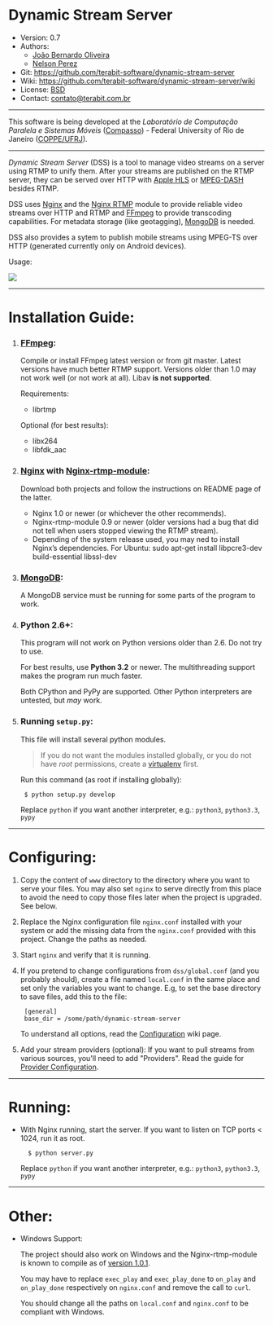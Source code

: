 
Dynamic Stream Server
====

* Version: 0.7
* Authors:
    * [João Bernardo Oliveira](https://github.com/jbvsmo/)
    * [Nelson Perez](https://github.com/bilthon/)
* Git: <https://github.com/terabit-software/dynamic-stream-server>
* Wiki: <https://github.com/terabit-software/dynamic-stream-server/wiki>
* License: [BSD](COPYRIGHT)
* Contact: <contato@terabit.com.br>

----

This software is being developed at the *Laboratório de Computação Paralela e Sistemas Móveis* ([Compasso](http://www.compasso.ufrj.br/)) - Federal University of Rio de Janeiro ([COPPE/UFRJ](http://www.coppe.ufrj.br/)).

----

*Dynamic Stream Server* (DSS) is a tool to manage video streams on a server using RTMP to unify them. After your streams are published on the RTMP server, they can be served over HTTP with [Apple HLS][7] or [MPEG-DASH][8] besides RTMP.

DSS uses [Nginx][2] and the [Nginx RTMP][3] module to provide reliable video streams over HTTP and RTMP and [FFmpeg][1] to provide transcoding capabilities. For metadata storage (like geotagging), [MongoDB][6] is needed.

DSS also provides a sytem to publish mobile streams using MPEG-TS over HTTP (generated currently only on Android devices).

Usage:

![](www/images/usage.png)

---- 

# Installation Guide:


1. ### [FFmpeg][1]:

    Compile or install FFmpeg latest version or from git master. Latest versions have
    much better RTMP support. Versions older than 1.0 may not work well (or not work at all).
    Libav **is not supported**.

    Requirements:
    - librtmp

    Optional (for best results):
    - libx264
    - libfdk_aac

2. ### [Nginx][2] with [Nginx-rtmp-module][3]:

    Download both projects and follow the instructions on README page of the latter.
    - Nginx 1.0 or newer (or whichever the other recommends).
    - Nginx-rtmp-module 0.9 or newer (older versions had a bug that did not tell when
      users stopped viewing the RTMP stream).
    - Depending of the system release used, you may ned to install Nginx’s dependencies.
      For Ubuntu: sudo apt-get install libpcre3-dev build-essential libssl-dev
    
3. ### [MongoDB][5]:

    A MongoDB service must be running for some parts of the program to work.

4. ### Python 2.6+:

    This program will not work on Python versions older than 2.6. Do not try to use.

    For best results, use **Python 3.2** or newer. The multithreading support makes
    the program run much faster.

    Both CPython and PyPy are supported. Other Python interpreters are untested, but *may* work.


5. ### Running `setup.py`:

    This file will install several python modules.

    > If you do not want the modules installed globally, or you do not have *root* permissions,
    > create a [virtualenv][5] first.

    Run this command (as root if installing globally):

        $ python setup.py develop

    Replace `python` if you want another interpreter, e.g.: `python3`, `python3.3`, `pypy`

----

# Configuring:

1. Copy the content of `www` directory to the directory where you want to serve your files. You may also
set `nginx` to serve directly from this place to avoid the need to copy those files later when the project
is upgraded. See below.

2. Replace the Nginx configuration file `nginx.conf` installed with your system or add the missing
data from the `nginx.conf` provided with this project. Change the paths as needed.

3. Start `nginx` and verify that it is running.

4. If you pretend to change configurations from `dss/global.conf` (and you probably should), create a file
named `local.conf` in the same place and set only the variables you want to change. E.g, to set the base
directory to save files, add this to the file:

        [general]
        base_dir = /some/path/dynamic-stream-server

   To understand all options, read the [Configuration](../../wiki/Configuration) wiki page.

5. Add your stream providers (optional): If you want to pull streams from various sources, you'll need to add "Providers". Read the guide for [Provider Configuration](../../wiki/Providers).

----

# Running:

* With Nginx running, start the server. If you want to listen on TCP ports < 1024, run it as root.

        $ python server.py

   Replace `python` if you want another interpreter, e.g.: `python3`, `python3.3`, `pypy`


----

# Other:


- Windows Support:

    The project should also work on Windows and the Nginx-rtmp-module is known to compile as of [version 1.0.1][4].

    You may have to replace `exec_play` and `exec_play_done` to `on_play` and `on_play_done` respectively
    on `nginx.conf` and remove the call to `curl`.

    You should change all the paths on `local.conf` and `nginx.conf` to be compliant with Windows.


[1]: http://ffmpeg.org/
[2]: http://nginx.org/
[3]: http://github.com/arut/nginx-rtmp-module
[4]: http://rarut.wordpress.com/2013/06/13/windows-support-in-1-0-1/
[5]: http://www.virtualenv.org/en/latest/
[6]: http://www.mongodb.org/
[7]: http://en.wikipedia.org/wiki/HTTP_Live_Streaming
[8]: http://en.wikipedia.org/wiki/Dynamic_Adaptive_Streaming_over_HTTP

